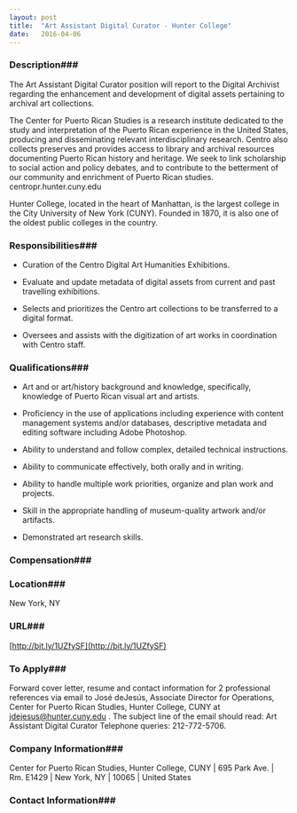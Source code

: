 ```yaml
---
layout: post
title:  "Art Assistant Digital Curator - Hunter College"
date:   2016-04-06
---
```


### Description###

The Art Assistant Digital Curator position will report to the Digital Archivist regarding the enhancement and development of digital assets pertaining to archival art collections.

The Center for Puerto Rican Studies is a research institute dedicated to the study and interpretation of the Puerto Rican experience in the United States, producing and disseminating relevant interdisciplinary research. Centro also collects preserves and provides access to library and archival resources documenting Puerto Rican history and heritage. We seek to link scholarship to social action and policy debates, and to contribute to the betterment of our community and enrichment of Puerto Rican studies. centropr.hunter.cuny.edu

Hunter College, located in the heart of Manhattan, is the largest college in the City University of New York (CUNY). Founded in 1870, it is also one of the oldest public colleges in the country.


### Responsibilities###

* Curation of the Centro Digital Art Humanities Exhibitions.

* Evaluate and update metadata of digital assets from current and past travelling exhibitions.

* Selects and prioritizes the Centro art collections to be transferred to a digital format.

* Oversees and assists with the digitization of art works in coordination with Centro staff.



### Qualifications###

* Art and or art/history background and knowledge, specifically, knowledge of Puerto Rican visual art and artists.

* Proficiency in the use of applications including experience with content management systems and/or databases, descriptive metadata and editing software including Adobe Photoshop.

* Ability to understand and follow complex, detailed technical instructions.

* Ability to communicate effectively, both orally and in writing.

* Ability to handle multiple work priorities, organize and plan work and projects.

* Skill in the appropriate handling of museum-quality artwork and/or artifacts.

* Demonstrated art research skills.



### Compensation###




### Location###

New York, NY


### URL###

[http://bit.ly/1UZfySF](http://bit.ly/1UZfySF)

### To Apply###

Forward cover letter, resume and contact information for 2 professional references via email to  José deJesús, Associate Director for Operations, Center for Puerto Rican Studies, Hunter College, CUNY at jdejesus@hunter.cuny.edu  . The subject line of the email should read: Art Assistant Digital Curator   Telephone queries: 212-772-5706.


### Company Information###

Center for Puerto Rican Studies, Hunter College, CUNY | 695 Park Ave. | Rm. E1429 | New York, NY | 10065 | United States


### Contact Information###



